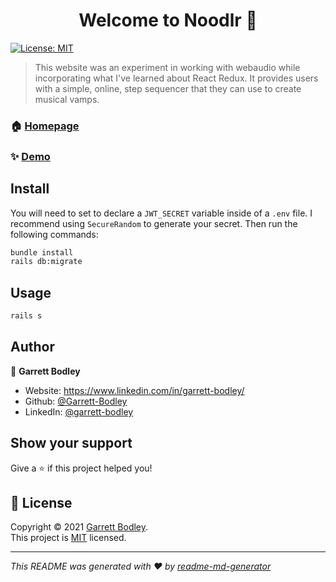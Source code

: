<h1 align="center">Welcome to Noodlr 👋</h1>
<p>
  <a href="https://github.com/Garrett-Bodley/noodlr-backend/blob/main/LICENSE" target="_blank">
    <img alt="License: MIT" src="https://img.shields.io/badge/License-MIT-yellow.svg" />
  </a>
</p>

> This website was an experiment in working with webaudio while incorporating what I've learned about React Redux. It provides users with a simple, online, step sequencer that they can use to create musical vamps.

### 🏠 [Homepage](https://github.com/Garrett-Bodley/noodlr-frontend)

### ✨ [Demo](https://practical-pare-d3cda2.netlify.app/)

## Install

You will need to set to declare a `JWT_SECRET` variable inside of a `.env` file. I recommend using `SecureRandom` to generate your secret. Then run the following commands:

```sh
bundle install
rails db:migrate
```

## Usage

```sh
rails s
```

## Author

👤 **Garrett Bodley**

* Website: https://www.linkedin.com/in/garrett-bodley/
* Github: [@Garrett-Bodley](https://github.com/Garrett-Bodley)
* LinkedIn: [@garrett-bodley](https://linkedin.com/in/garrett-bodley)

## Show your support

Give a ⭐️ if this project helped you!

## 📝 License

Copyright © 2021 [Garrett Bodley](https://github.com/Garrett-Bodley).<br />
This project is [MIT](https://github.com/Garrett-Bodley/noodlr-backend/blob/main/LICENSE) licensed.

***
_This README was generated with ❤️ by [readme-md-generator](https://github.com/kefranabg/readme-md-generator)_
